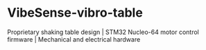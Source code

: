 # VibeSense-vibro-table
Proprietary shaking table design | STM32 Nucleo-64 motor control firmware | Mechanical and electrical hardware

